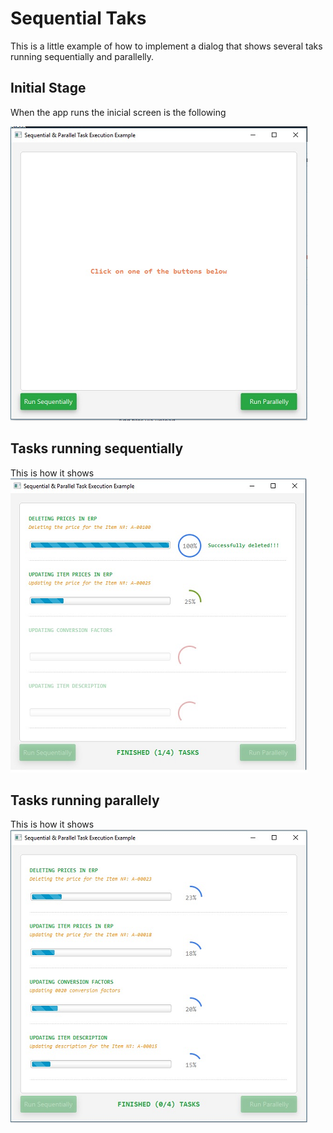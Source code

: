 
# Sequential Taks
This is a little example of how to implement a dialog that shows several taks running sequentially and parallelly.

## Initial Stage
When the app runs the inicial screen is the following

![Initial Screen](./images/initial.png)

## Tasks running sequentially
This is how it shows
![Sequentially Screen](./images/sequential.png)

## Tasks running parallely
This is how it shows
![Parallely Screen](./images/parallel.png)





